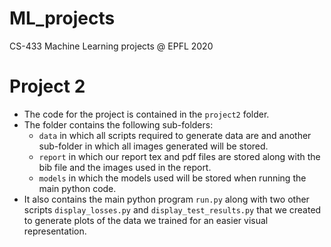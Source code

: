 # ML_projects
CS-433 Machine Learning projects @ EPFL 2020

# Project 2
- The code for the project is contained in the ```project2``` folder.
- The folder contains the following sub-folders:
  - ```data``` in which all scripts required to generate data are and another sub-folder in which all images generated will be stored.
  - ```report``` in which our report tex and pdf files are stored along with the bib file and the images used in the report.
  - ```models``` in which the models used will be stored when running the main python code.
- It also contains the main python program ```run.py``` along with two other scripts ```display_losses.py``` and ```display_test_results.py``` that we created to generate plots of the data we trained for an easier visual representation.